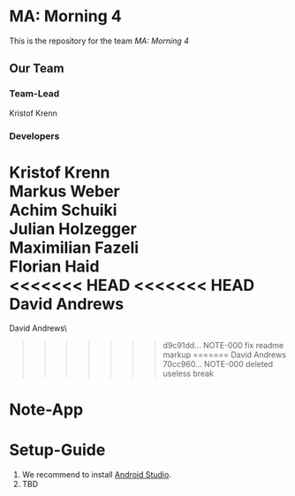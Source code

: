 # MA: Morning 4
 
This is the repository for the team *MA: Morning 4*

## Our Team

### Team-Lead
Kristof Krenn

### Developers
Kristof Krenn\
Markus Weber\
Achim Schuiki\
Julian Holzegger\
Maximilian Fazeli\
Florian Haid\
<<<<<<< HEAD
<<<<<<< HEAD
David Andrews
=======
David Andrews\
>>>>>>> d9c91dd... NOTE-000 fix readme markup
=======
David Andrews
>>>>>>> 70cc960... NOTE-000 deleted useless break

# Note-App

Setup-Guide
===========

1. We recommend to install [Android Studio](https://developer.android.com/studio).
2. TBD


